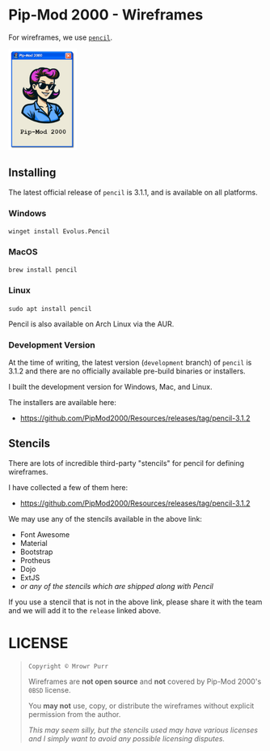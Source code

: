 # Pip-Mod 2000 - Wireframes

For wireframes, we use [`pencil`](https://github.com/evolus/pencil).

<img alt="Wireframes Screenshot" src="Preview.png" height="200" />

## Installing

The latest official release of `pencil` is 3.1.1, and is available on
all platforms.

### Windows

`winget install Evolus.Pencil`

### MacOS

`brew install pencil`

### Linux

`sudo apt install pencil`

Pencil is also available on Arch Linux via the AUR.

### Development Version

At the time of writing, the latest version (`development` branch)
of `pencil` is 3.1.2
and there are no officially available pre-build binaries or installers.

I built the development version for Windows, Mac, and Linux.

The installers are available here:

- https://github.com/PipMod2000/Resources/releases/tag/pencil-3.1.2

## Stencils

There are lots of incredible third-party "stencils" for pencil
for defining wireframes.

I have collected a few of them here:

- https://github.com/PipMod2000/Resources/releases/tag/pencil-3.1.2

We may use any of the stencils available in the above link:

- Font Awesome
- Material
- Bootstrap
- Protheus
- Dojo
- ExtJS
- _or any of the stencils which are shipped along with Pencil_

If you use a stencil that is not in the above link, please share it with the team and we will add it to the `release` linked above.

# LICENSE

> `Copyright © Mrowr Purr`
>
> Wireframes are **not open source** and **not** covered by Pip-Mod 2000's `0BSD` license.
>
> You **may not** use, copy, or distribute the wireframes without explicit permission from the author.
>
> _This may seem silly, but the stencils used may have various licenses and_
> _I simply want to avoid any possible licensing disputes._
